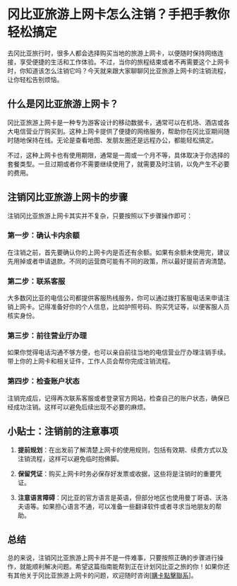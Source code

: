 # 冈比亚旅游上网卡怎么注销？手把手教你轻松搞定

去冈比亚旅行时，很多人都会选择购买当地的旅游上网卡，以便随时保持网络连接，享受便捷的生活和工作体验。不过，当你的旅程结束或者不再需要这个上网卡时，你知道该怎么注销它吗？今天就来跟大家聊聊冈比亚旅游上网卡的注销流程，让你轻松告别烦恼。

## 什么是冈比亚旅游上网卡？

冈比亚旅游上网卡是一种专为游客设计的移动数据卡，通常可以在机场、酒店或各大电信营业厅购买到。这种上网卡提供了便捷的网络服务，帮助你在冈比亚期间随时随地保持在线。无论是查看地图、发朋友圈还是远程办公，都能轻松搞定。

不过，这种上网卡也有使用期限，通常是一周或一个月不等，具体取决于你选择的套餐类型。一旦过期或者你不需要继续使用了，就需要及时注销，以免产生不必要的费用。

## 注销冈比亚旅游上网卡的步骤

注销冈比亚旅游上网卡其实并不复杂，只要按照以下步骤操作即可：

### 第一步：确认卡内余额

在注销之前，首先要确认你的上网卡内是否还有余额。如果有余额未使用完，建议先用掉或者申请退款。不同的运营商可能有不同的政策，所以最好提前咨询清楚。

### 第二步：联系客服

大多数冈比亚的电信公司都提供客服热线服务，你可以通过拨打客服电话来申请注销上网卡。记得准备好你的个人信息，比如护照号码、购买凭证等，以便客服人员核实身份。

### 第三步：前往营业厅办理

如果你觉得电话沟通不够方便，也可以亲自前往当地的电信营业厅办理注销手续。带上你的上网卡和相关证件，工作人员会帮你完成注销流程。

### 第四步：检查账户状态

注销完成后，记得再次联系客服或者登录官方网站，检查自己的账户状态，确保已经成功注销。这样可以避免后续出现不必要的麻烦。

## 小贴士：注销前的注意事项

1. **提前规划**：在出发前了解清楚上网卡的使用规则，包括有效期、续费方式以及注销流程，这样可以避免临时抱佛脚。
   
2. **保留凭证**：购买上网卡时务必保存好发票或收据，这些将是注销时的重要凭证。

3. **注意语言障碍**：冈比亚的官方语言是英语，但部分地区也使用曼丁哥语、沃洛夫语等。如果担心语言不通，可以准备一些翻译软件或者寻求当地朋友的帮助。

## 总结

总的来说，注销冈比亚旅游上网卡并不是一件难事，只要按照正确的步骤进行操作，就能顺利解决问题。希望这篇指南能帮到正在计划冈比亚之旅的你！如果你还有其他关于冈比亚旅游上网卡的问题，欢迎随时咨询[[購卡點擊聯系](https://t.me/s/esim1088)]。